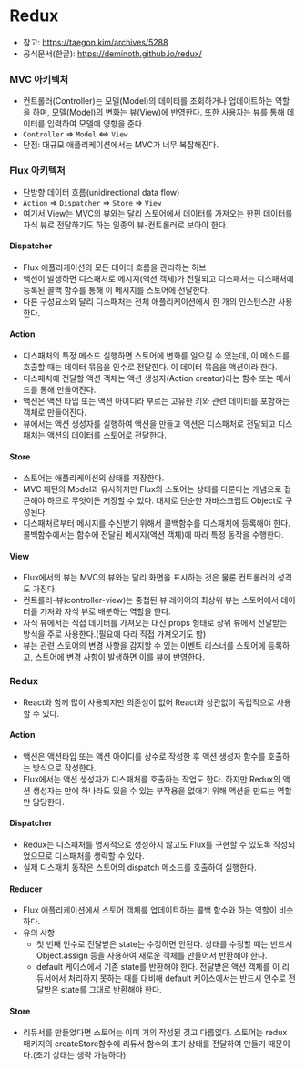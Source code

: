 # Redux

- 참고: https://taegon.kim/archives/5288
- 공식문서(한글): https://deminoth.github.io/redux/

### MVC 아키텍처
- 컨트롤러(Controller)는 모델(Model)의 데이터를 조회하거나 업데이트하는 역할을 하며, 모델(Model)의 변화는 뷰(View)에 반영한다. 또한 사용자는 뷰를 통해 데이터를 입력하여 모델에 영향을 준다.
- `Controller` => `Model` <=> `View`
- 단점: 대규모 애플리케이션에서는 MVC가 너무 복잡해진다. 

### Flux 아키텍처
- 단방향 데이터 흐름(unidirectional data flow)
- `Action` => `Dispatcher` => `Store` => `View`
- 여기서 View는 MVC의 뷰와는 달리 스토어에서 데이터를 가져오는 한편 데이터를 자식 뷰로 전달하기도 하는 일종의 뷰-컨트롤러로 보아야 한다.

#### Dispatcher
- Flux 애플리케이션의 모든 데이터 흐름을 관리하는 허브
- 액션이 발생하면 디스패처로 메시지(액션 객체)가 전달되고 디스패처는 디스패처에 등록된 콜백 함수를 통해 이 메시지를 스토어에 전달한다.
- 다른 구성요소와 달리 디스패처는 전체 애플리케이션에서 한 개의 인스턴스만 사용한다.

#### Action
- 디스패처의 특정 메소드 실행하면 스토어에 변화를 일으킬 수 있는데, 이 메소드를 호출할 때는 데이터 묶음을 인수로 전달한다. 이 데이터 묶음을 액션이라 한다.
- 디스패처에 전달할 액션 객체는 액션 생성자(Action creator)라는 함수 또는 메서드를 통해 만들어진다.
- 액션은 액션 타입 또는 액션 아이디라 부르는 고유한 키와 관련 데이터를 포함하는 객체로 만들어진다.
- 뷰에서는 액션 생성자를 실행하여 액션을 만들고 액션은 디스패처로 전달되고 디스패처는 액션의 데이터를 스토어로 전달한다.

#### Store
- 스토어는 애플리케이션의 상태를 저장한다.
- MVC 패턴의 Model과 유사하지만 Flux의 스토어는 상태를 다룬다는 개념으로 접근해야 하므로 무엇이든 저장할 수 있다. 대체로 단순한 자바스크립트 Object로 구성된다.
- 디스패처로부터 메시지를 수신받기 위해서 콜백함수를 디스패치에 등록해야 한다. 콜백함수에서는 함수에 전달된 메시지(액션 객체)에 따라 특정 동작을 수행한다.

#### View
- Flux에서의 뷰는 MVC의 뷰와는 달리 화면을 표시하는 것은 물론 컨트롤러의 성격도 가진다.
- 컨트롤러-뷰(controller-view)는 중첩된 뷰 레이어의 최상위 뷰는 스토어에서 데이터를 가져와 자식 뷰로 배분하는 역할을 한다.
- 자식 뷰에서는 직접 데이터를 가져오는 대신 props 형태로 상위 뷰에서 전달받는 방식을 주로 사용한다.(필요에 다라 직접 가져오기도 함)
- 뷰는 관련 스토어의 변경 사항을 감지할 수 있는 이벤트 리스너를 스토어에 등록하고, 스토어에 변경 사항이 발생하면 이를 뷰에 반영한다.

### Redux
- React와 함께 많이 사용되지만 의존성이 없어 React와 상관없이 독립적으로 사용할 수 있다.

#### Action
- 액션은 액션타입 또는 액션 아이디를 상수로 작성한 후 액션 생성자 함수를 호출하는 방식으로 작성한다.
- Flux에서는 액션 생성자가 디스패처를 호출하는 작업도 한다. 하지만 Redux의 액션 생성자는 만에 하나라도 있을 수 있는 부작용을 없애기 위해 액션을 만드는 역할만 담당한다.

#### Dispatcher
- Redux는 디스패처를 명시적으로 생성하지 않고도 Flux를 구현할 수 있도록 작성되었으므로 디스패처를 생략할 수 있다.
- 실제 디스패치 동작은 스토어의 dispatch 메소드를 호출하여 실행한다.

#### Reducer
- Flux 애플리케이션에서 스토어 객체를 업데이트하는 콜백 함수와 하는 역할이 비슷하다.
- 유의 사항
  - 첫 번째 인수로 전달받은 state는 수정하면 안된다. 상태를 수정할 때는 반드시 Object.assign 등을 사용하여 새로운 객체를 만들어서 반환해야 한다.
  - default 케이스에서 기존 state를 반환해야 한다. 전달받은 액션 객체를 이 리듀서에서 처리하지 못하는 때를 대비해 default 케이스에서는 반드시 인수로 전달받은 state를 그대로 반환해야 한다.

#### Store
- 리듀서를 만들었다면 스토어는 이미 거의 작성된 것고 다름없다. 스토어는 redux 패키지의 createStore함수에 리듀서 함수와 초기 상태를 전달하여 만들기 때문이다.(초기 상태는 생략 가능하다)